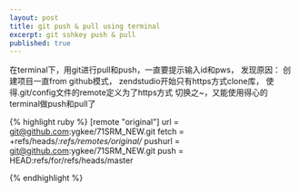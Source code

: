 ```yaml
---
layout: post
title: git push & pull using terminal
excerpt: git sshkey push & pull 
published: true
---
```


在terminal下，用git进行pull和push，一直要提示输入id和pws，
发现原因：
创建项目一直from github模式，
zendstudio开始只有https方式clone库，
使得.git/config文件的remote定义为了https方式
切换之~，又能使用得心的terminal做push和pull了

{% highlight ruby %}
[remote "original"]
	url = git@github.com:ygkee/71SRM_NEW.git 
	fetch = +refs/heads/*:refs/remotes/original/*
	pushurl = git@github.com:ygkee/71SRM_NEW.git
	push = HEAD:refs/for/refs/heads/master

{% endhighlight %}

